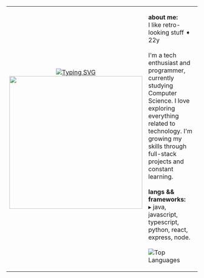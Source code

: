 <table>
  <tr>
    <td align="center">
     <a href="https://git.io/typing-svg"><img src="https://readme-typing-svg.demolab.com?font=Fira+Code&pause=1000&color=DC00F3&width=435&lines=Hello+o%2F+I'm+Andr%C3%A9" alt="Typing SVG" /></a>
      <br/>
      <img src="https://i.gifer.com/75t.gif" width="350" />
    </td>
    <td align="top">
      <p><b>about me:</b><br>
      I like retro-looking stuff ➧ 22y
      <br><br>
      I'm a tech enthusiast and programmer, currently studying Computer Science. I love exploring everything related to technology. I'm growing my skills through full-stack projects and constant learning.
      <br><br>
      <b>langs && frameworks:</b><br>
      ▸ java, javascript, typescript, python, react, express, node.
      <br><br>
      <img src="https://github-readme-stats.vercel.app/api/top-langs/?username=dehcode&layout=compact&theme=codeSTACKr" alt="Top Languages">
      </p>
    </td>
  </tr>
</table>
